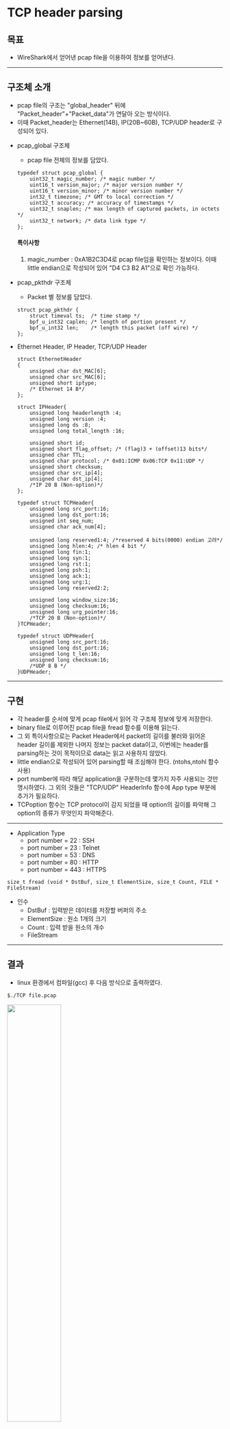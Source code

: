 # TCP header parsing

## 목표 
- WireShark에서 얻어낸 pcap file을 이용하여 정보를 얻어낸다.
-----------
## 구조체 소개
- pcap file의 구조는 "global_header" 뒤에 "Packet_header"+"Packet_data"가 연달아 오는 방식이다. 
- 이때 Packet_header는 Ethernet(14B), IP(20B~60B), TCP/UDP header로 구성되어 있다.

+ pcap_global 구조체
    + pcap file 전체의 정보를 담았다.

    ```
    typedef struct pcap_global {
        uint32_t magic_number; /* magic number */
        uint16_t version_major; /* major version number */
        uint16_t version_minor; /* minor version number */
        int32_t timezone; /* GMT to local correction */
        uint32_t accuracy; /* accuracy of timestamps */
        uint32_t snaplen; /* max length of captured packets, in octets */
        uint32_t network; /* data link type */
    };
    ```
    #### 특이사항
    1. magic_number : 0xA1B2C3D4로 pcap file임을 확인하는 정보이다. 이때 little endian으로 작성되어 있어 "D4 C3 B2 A1"으로 확인 가능하다.

- pcap_pkthdr 구조체
    - Packet 별 정보를 담았다.

    ```
    struct pcap_pkthdr {
        struct timeval ts;	/* time stamp */
        bpf_u_int32 caplen;	/* length of portion present */
        bpf_u_int32 len;	/* length this packet (off wire) */
    };
    ```

* Ethernet Header, IP Header, TCP/UDP Header
    ```
    struct EthernetHeader
    {
        unsigned char dst_MAC[6];
        unsigned char src_MAC[6];
        unsigned short iptype;
        /* Ethernet 14 B*/
    };
    ```
    ```
    struct IPHeader{
        unsigned long headerlength :4;
        unsigned long version :4;
        unsigned long ds :8;
        unsigned long total_length :16;
        
        unsigned short id;
        unsigned short flag_offset; /* (flag)3 + (offset)13 bits*/
        unsigned char TTL;
        unsigned char protocol; /* 0x01:ICMP 0x06:TCP 0x11:UDP */
        unsigned short checksum;
        unsigned char src_ip[4];
        unsigned char dst_ip[4];
        /*IP 20 B (Non-option)*/
    };
    ```
    ```
    typedef struct TCPHeader{
        unsigned long src_port:16;
        unsigned long dst_port:16;
        unsigned int seq_num;
        unsigned char ack_num[4];

        unsigned long reserved1:4; /*reserved 4 bits(0000) endian 고려*/
        unsigned long hlen:4; /* hlen 4 bit */
        unsigned long fin:1;
        unsigned long syn:1;
        unsigned long rst:1;
        unsigned long psh:1;
        unsigned long ack:1;
        unsigned long urg:1;
        unsigned long reserved2:2;
        
        unsigned long window_size:16;
        unsigned long checksum:16;
        unsigned long urg_pointer:16;
        /*TCP 20 B (Non-option)*/
    }TCPHeader;
    ```

    ```
    typedef struct UDPHeader{
        unsigned long src_port:16;
        unsigned long dst_port:16;
        unsigned long t_len:16;
        unsigned long checksum:16;
        /*UDP 8 B */
    }UDPHeader;
    ```
---------
## 구현
- 각 header를 순서에 맞게 pcap file에서 읽어 각 구조체 정보에 맞게 저장한다.
- binary file로 이루어진 pcap file을 fread 함수를 이용해 읽는다.
- 그 외 특이사항으로는 Packet Header에서 packet의 길이를 불러와 읽어온 header 길이를 제외한 나머지 정보는 packet data이고, 이번에는 header를 parsing하는 것이 목적이므로 data는 읽고 사용하지 않았다. 
- little endian으로 작성되어 있어 parsing할 때 조심해야 한다. (ntohs,ntohl 함수 사용)
- port number에 따라 해당 application을 구분하는데 몇가지 자주 사용되는 것만 명시하였다. 그 외의 것들은 "TCP/UDP" HeaderInfo 함수에 App type 부분에 추가가 필요하다.
- TCPoption 함수는 TCP protocol이 감지 되었을 때 option의 길이를 파악해 그 option의 종류가 무엇인지 파악해준다. 
----------
* Application Type
    * port number = 22 : SSH
    * port number = 23 : Telnet
    * port number = 53 : DNS
    * port number = 80 : HTTP
    * port number = 443 : HTTPS
    
```
size_t fread (void * DstBuf, size_t ElementSize, size_t Count, FILE * FileStream)
```
* 인수
    * DstBuf : 입력받은 데이터를 저장할 버퍼의 주소
    * ElementSize : 원소 1개의 크기
    * Count : 입력 받을 원소의 개수
    * FileStream

---------
## 결과
- linux 환경에서 컴파일(gcc) 후 다음 방식으로 출력하였다.
```
$./TCP file.pcap  
```
<img width="50%" src="https://user-images.githubusercontent.com/86395683/147572871-88ce70f1-d81b-41fe-bd08-f1572158671b.png">
<img width="50%" src="https://user-images.githubusercontent.com/86395683/147572872-b5b27a6e-96e8-494d-908b-ae7f76b88daf.png">
<img width="50%" src="https://user-images.githubusercontent.com/86395683/147572873-055dab57-db73-4d53-a75c-0a0dc710c561.png">

- 위의 세 packet은 처음 connection을 생성할 때의 통신인 "Three-way handshake"로 알수있다.
- 차례로 SYN / SYN-ACK / ACK 임을 알 수 있다.
- 셋의 Payload, 즉 Data가 0임에도 불구하고 각각의 Seq, ack number가 1씩 변화하는 모습을 볼 수 있다.

||Sequence number|Acknowledgement number|
|------|---|---|
|SYN|2871516013|0|
|SYN-ACK|1342220760|2871516014|
|ACK|2871516014|1342220761|